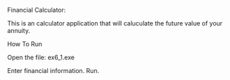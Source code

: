 Financial Calculator:

This is an calculator application that will caluculate the future value of your annuity.

How To Run

Open the file: ex6_1.exe

Enter financial information. Run. 
